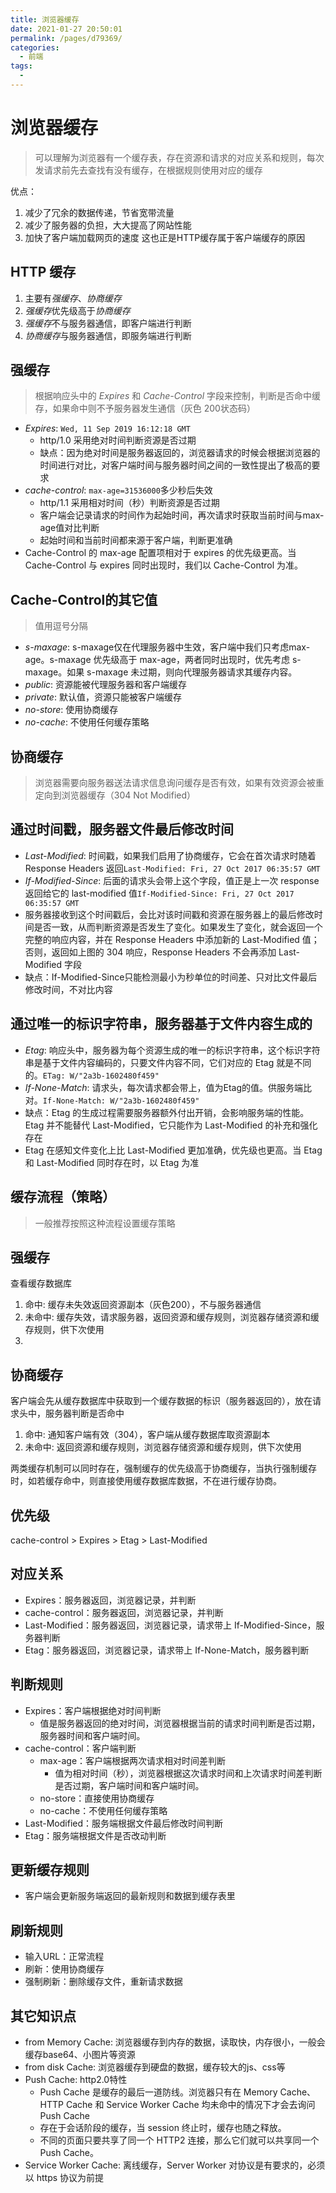 ```yaml
---
title: 浏览器缓存
date: 2021-01-27 20:50:01
permalink: /pages/d79369/
categories:
  - 前端
tags:
  - 
---
```

# 浏览器缓存
> 可以理解为浏览器有一个缓存表，存在资源和请求的对应关系和规则，每次发请求前先去查找有没有缓存，在根据规则使用对应的缓存

优点：  
1. 减少了冗余的数据传递，节省宽带流量
2. 减少了服务器的负担，大大提高了网站性能
3. 加快了客户端加载网页的速度 这也正是HTTP缓存属于客户端缓存的原因
## HTTP 缓存
1. 主要有*强缓存*、*协商缓存*
2. *强缓存*优先级高于*协商缓存*
3. *强缓存*不与服务器通信，即客户端进行判断
4. *协商缓存*与服务器通信，即服务端进行判断

## 强缓存
> 根据响应头中的 *Expires* 和 *Cache-Control* 字段来控制，判断是否命中缓存，如果命中则不予服务器发生通信（灰色 200状态码）

+ *Expires*: `Wed, 11 Sep 2019 16:12:18 GMT`
  + http/1.0 采用绝对时间判断资源是否过期
  + 缺点：因为绝对时间是服务器返回的，浏览器请求的时候会根据浏览器的时间进行对比，对客户端时间与服务器时间之间的一致性提出了极高的要求
+ *cache-control*: `max-age=31536000`多少秒后失效
  + http/1.1 采用相对时间（秒）判断资源是否过期
  + 客户端会记录请求的时间作为起始时间，再次请求时获取当前时间与max-age值对比判断
  + 起始时间和当前时间都来源于客户端，判断更准确
+ Cache-Control 的 max-age 配置项相对于 expires 的优先级更高。当 Cache-Control 与 expires 同时出现时，我们以 Cache-Control 为准。

## Cache-Control的其它值
> 值用逗号分隔
+ *s-maxage*: s-maxage仅在代理服务器中生效，客户端中我们只考虑max-age。s-maxage 优先级高于 max-age，两者同时出现时，优先考虑 s-maxage。如果 s-maxage 未过期，则向代理服务器请求其缓存内容。
+ *public*: 资源能被代理服务器和客户端缓存
+ *private*: 默认值，资源只能被客户端缓存
+ *no-store*: 使用协商缓存
+ *no-cache*: 不使用任何缓存策略

## 协商缓存
> 浏览器需要向服务器送法请求信息询问缓存是否有效，如果有效资源会被重定向到浏览器缓存（304 Not Modified）

## 通过时间戳，服务器文件最后修改时间
+ *Last-Modified*: 时间戳，如果我们启用了协商缓存，它会在首次请求时随着 Response Headers 返回`Last-Modified: Fri, 27 Oct 2017 06:35:57 GMT`
+ *If-Modified-Since*:  后面的请求头会带上这个字段，值正是上一次 response 返回给它的 last-modified 值`If-Modified-Since: Fri, 27 Oct 2017 06:35:57 GMT`
+ 服务器接收到这个时间戳后，会比对该时间戳和资源在服务器上的最后修改时间是否一致，从而判断资源是否发生了变化。如果发生了变化，就会返回一个完整的响应内容，并在 Response Headers 中添加新的 Last-Modified 值；否则，返回如上图的 304 响应，Response Headers 不会再添加 Last-Modified 字段
+ 缺点：If-Modified-Since只能检测最小为秒单位的时间差、只对比文件最后修改时间，不对比内容

## 通过唯一的标识字符串，服务器基于文件内容生成的
+ *Etag*: 响应头中，服务器为每个资源生成的唯一的标识字符串，这个标识字符串是基于文件内容编码的，只要文件内容不同，它们对应的 Etag 就是不同的。`ETag: W/"2a3b-1602480f459"`
+ *If-None-Match*: 请求头，每次请求都会带上，值为Etag的值。供服务端比对。`If-None-Match: W/"2a3b-1602480f459"`
+ 缺点：Etag 的生成过程需要服务器额外付出开销，会影响服务端的性能。Etag 并不能替代 Last-Modified，它只能作为 Last-Modified 的补充和强化存在
+ Etag 在感知文件变化上比 Last-Modified 更加准确，优先级也更高。当 Etag 和 Last-Modified 同时存在时，以 Etag 为准

## 缓存流程（策略）
> 一般推荐按照这种流程设置缓存策略
## 强缓存
查看缓存数据库
1. 命中: 缓存未失效返回资源副本（灰色200），不与服务器通信
2. 未命中: 缓存失效，请求服务器，返回资源和缓存规则，浏览器存储资源和缓存规则，供下次使用
3. 

## 协商缓存
客户端会先从缓存数据库中获取到一个缓存数据的标识（服务器返回的），放在请求头中，服务器判断是否命中
1. 命中: 通知客户端有效（304），客户端从缓存数据库取资源副本
2. 未命中: 返回资源和缓存规则，浏览器存储资源和缓存规则，供下次使用

两类缓存机制可以同时存在，强制缓存的优先级高于协商缓存，当执行强制缓存时，如若缓存命中，则直接使用缓存数据库数据，不在进行缓存协商。

## 优先级
cache-control > Expires > Etag > Last-Modified

## 对应关系
+ Expires：服务器返回，浏览器记录，并判断
+ cache-control：服务器返回，浏览器记录，并判断
+ Last-Modified：服务器返回，浏览器记录，请求带上 If-Modified-Since，服务器判断
+ Etag：服务器返回，浏览器记录，请求带上 If-None-Match，服务器判断

## 判断规则
+ Expires：客户端根据绝对时间判断
  + 值是服务器返回的绝对时间，浏览器根据当前的请求时间判断是否过期，服务器时间和客户端时间。
+ cache-control：客户端判断
  + max-age：客户端根据两次请求相对时间差判断
    + 值为相对时间（秒），浏览器根据这次请求时间和上次请求时间差判断是否过期，客户端时间和客户端时间。
  + no-store：直接使用协商缓存
  + no-cache：不使用任何缓存策略
+ Last-Modified：服务端根据文件最后修改时间判断
+ Etag：服务端根据文件是否改动判断

## 更新缓存规则
+ 客户端会更新服务端返回的最新规则和数据到缓存表里

## 刷新规则
+ 输入URL：正常流程
+ 刷新：使用协商缓存
+ 强制刷新：删除缓存文件，重新请求数据

## 其它知识点
+ from Memory Cache: 浏览器缓存到内存的数据，读取快，内存很小，一般会缓存base64、小图片等资源
+ from disk Cache: 浏览器缓存到硬盘的数据，缓存较大的js、css等
+ Push Cache: http2.0特性
  + Push Cache 是缓存的最后一道防线。浏览器只有在 Memory Cache、HTTP Cache 和 Service Worker Cache 均未命中的情况下才会去询问 Push Cache
  + 存在于会话阶段的缓存，当 session 终止时，缓存也随之释放。
  + 不同的页面只要共享了同一个 HTTP2 连接，那么它们就可以共享同一个 Push Cache。
+ Service Worker Cache: 离线缓存，Server Worker 对协议是有要求的，必须以 https 协议为前提